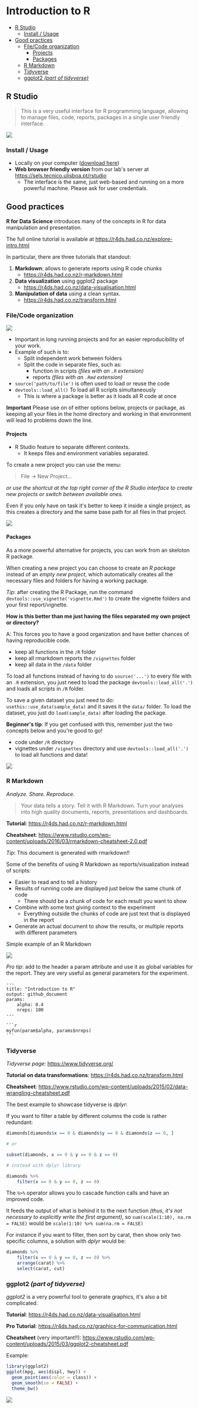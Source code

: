 Introduction to R
================

-   [R Studio](#r-studio)
    -   [Install / Usage](#install-usage)
-   [Good practices](#good-practices)
    -   [File/Code organization](#filecode-organization)
        -   [Projects](#projects)
        -   [Packages](#packages)
    -   [R Markdown](#r-markdown)
    -   [Tidyverse](#tidyverse)
    -   [ggplot2 *(part of tidyverse)*](#ggplot2-part-of-tidyverse)

R Studio
--------

> This is a very useful interface for R programming language, allowing to manage files, code, reports, packages in a single user friendly interface.

![](rstudio.png)

### Install / Usage

-   Locally on your computer ([download here](https://www.rstudio.com/products/rstudio/download/#download))
-   **Web browser friendly version** from our lab's server at <https://sels.tecnico.ulisboa.pt/rstudio>
    -   The interface is the same, just web-based and running on a more powerful machine. Please ask for user credentials.

Good practices
--------------

**R for Data Science** introduces many of the concepts in R for data manipulation and presentation.

The full online tutorial is available at <https://r4ds.had.co.nz/explore-intro.html>

In particular, there are three tutorials that standout:

1.  **Markdown**: allows to generate reports using R code chunks
    -   <https://r4ds.had.co.nz/r-markdown.html>
2.  **Data visualization** using ggplot2 package
    -   <https://r4ds.had.co.nz/data-visualisation.html>
3.  **Manipulation of data** using a clean syntax.
    -   <https://r4ds.had.co.nz/transform.html>

### File/Code organization

![](clutter.jpg)

-   Important in long running projects and for an easier reproducibility of your work.
-   Example of such is to:
    -   Split independent work between folders
    -   Split the code in separate files, such as:
        -   function in scripts *(files with an `.R` extension)*
        -   reports *(files with an `.Rmd` extension)*
-   `source('path/to/file')` is often used to load or reuse the code
-   `devtools::load_all()` To load all R scripts simultaneously
    -   This is where a package is better as it loads all R code at once

**Important** Please use on of either options below, projects or package, as keeping all your files in the home directory and working in that environment will lead to problems down the line.

#### Projects

-   R Studio feature to separate different contexts.
    -   It keeps files and environment variables separated.

To create a new project you can use the menu:

> File -&gt; New Project...

*or use the shortcut at the top right corner of the R Studio interface to create new projects or switch between available ones.*

Even if you only have on task it's better to keep it inside a single project, as this creates a directory and the same base path for all files in that project.

![](new_project.png)

#### Packages

As a more powerful alternative for projects, you can work from an skeloton R package.

When creating a new project you can choose to create an *R package* instead of an *empty new project*, which automatically creates all the necessary files and folders for having a working package.

*Tip*: after creating the R Package, run the command `devtools::use_vignette('vignette.Rmd')` to create the vignette folders and your first report/vignette.

**How is this better than me just having the files separated my own project or directory?**

A: This forces you to have a good organization and have better chances of having reproducible code.

-   keep all functions in the `/R` folder
-   keep all rmarkdown reports the `/vignettes` folder
-   keep all data in the `/data` folder

To load all functions instead of having to do `source('...')` to every file with an `.R` extension, you just need to load the package `devtools::load_all('.')` and loads all scripts in `/R` folder.

To save a given dataset you just need to do: `usethis::use_data(sample_data)` and it saves it the `data/` folder. To load the dataset, you just do `load(sample_data)` after loading the package.

**Beginner's tip**: If you get confused with this, remember just the two concepts below and you're good to go!

-   code under `/R` directory
-   vignettes under `/vignettes` directory and use `devtools::load_all('.')` to load all functions and data!

![](new_package.png)

### R Markdown

*Analyze. Share. Reproduce.*

> Your data tells a story. Tell it with R Markdown. Turn your analyses into high quality documents, reports, presentations and dashboards.

**Tutorial**: <https://r4ds.had.co.nz/r-markdown.html>

**Cheatsheet**: <https://www.rstudio.com/wp-content/uploads/2016/03/rmarkdown-cheatsheet-2.0.pdf>

*Tip*: This document is generated with rmarkdown!!

Some of the benefits of using R Markdown as reports/visualization instead of scripts:

-   Easier to read and to tell a history
-   Results of running code are displayed just below the same chunk of code
    -   There should be a chunk of code for each result you want to show
-   Combine with some text giving context to the experiment
    -   Everything outside the chunks of code are just text that is displayed in the report
-   Generate an actual document to show the results, or multiple reports with different parameters

Simple example of an R Markdown

![](rmarkdown.png)

*Pro tip*: add to the header a param attribute and use it as global variables for the report. They are very useful as general parameters for the experiment.

    ---
    title: "Introduction to R"
    output: github_document
    params:
        alpha: 0.4
        nreps: 100
    ---
            
    ```r
    myfun(param$alpha, params$nreps)
    ```

### Tidyverse

*Tidyverse page*: <https://www.tidyverse.org/>

**Tutorial on data transformations**: <https://r4ds.had.co.nz/transform.html>

**Cheatsheet**: <https://www.rstudio.com/wp-content/uploads/2015/02/data-wrangling-cheatsheet.pdf>

The best example to showcase tidyverse is *dplyr*:

If you want to filter a table by different columns the code is rather redundant:

``` r
diamonds[diamonds$x == 0 & diamonds$y == 0 & diamonds$z == 0, ]

# or

subset(diamonds, x == 0 & y == 0 & z == 0)

# instead with dplyr library

diamonds %>%
    filter(x == 0 & y == 0, z == 0)
```

The `%>%` operator allows you to cascade function calls and have an improved code.

It feeds the output of what is behind it to the next function *(thus, it's not necessary to explicitly write the first argument)*, so `sum(scale(1:10), na.rm = FALSE)` would be `scale(1:10) %>% sum(na.rm = FALSE)`

For instance if you want to filter, then sort by carat, then show only two specific columns, a solution with *dplyr* would be:

``` r
diamonds %>%
    filter(x == 0 & y == 0, z == 0) %>%
    arrange(carat) %>%
    select(carat, cut)
```

### ggplot2 *(part of tidyverse)*

*ggplot2* is a very powerful tool to generate graphics, it's also a bit complicated.

**Tutorial**: <https://r4ds.had.co.nz/data-visualisation.html>

**Pro Tutorial**: <https://r4ds.had.co.nz/graphics-for-communication.html>

**Cheatsheet** (very important!!): <https://www.rstudio.com/wp-content/uploads/2015/03/ggplot2-cheatsheet.pdf>

Example:

``` r
library(ggplot2)
ggplot(mpg, aes(displ, hwy)) +
  geom_point(aes(color = class)) +
  geom_smooth(se = FALSE) +
  theme_bw()
```

![](README_files/figure-markdown_github/unnamed-chunk-3-1.png)
